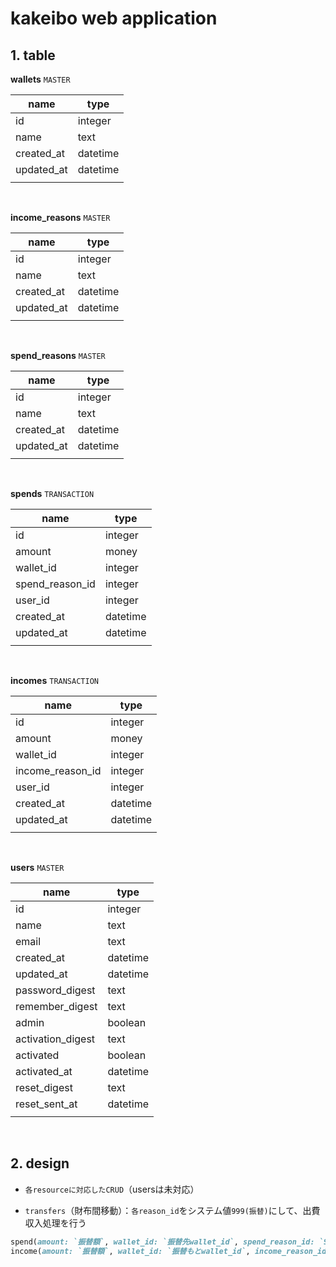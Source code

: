 # kakeibo web application

## 1. table

**wallets** `MASTER`

| name       | type     |
| ---------- | -------- |
| id         | integer  |
| name       | text     |
| created_at | datetime |
| updated_at | datetime |
|            |          |

<br>

**income_reasons** `MASTER`

| name       | type     |
| ---------- | -------- |
| id         | integer  |
| name       | text     |
| created_at | datetime |
| updated_at | datetime |
|            |          |

<br>

**spend_reasons** `MASTER`

| name       | type     |
| ---------- | -------- |
| id         | integer  |
| name       | text     |
| created_at | datetime |
| updated_at | datetime |
|            |          |

<br>

**spends** `TRANSACTION`

| name            | type     |
| --------------- | -------- |
| id              | integer  |
| amount          | money    |
| wallet_id       | integer  |
| spend_reason_id | integer  |
| user_id         | integer  |
| created_at      | datetime |
| updated_at      | datetime |
|                 |          |

<br>

**incomes** `TRANSACTION`

| name             | type     |
| ---------------- | -------- |
| id               | integer  |
| amount           | money    |
| wallet_id        | integer  |
| income_reason_id | integer  |
| user_id          | integer  |
| created_at       | datetime |
| updated_at       | datetime |
|                  |          |

<br>

**users** `MASTER`

| name              | type     |
| ----------------- | -------- |
| id                | integer  |
| name              | text     |
| email             | text     |
| created_at        | datetime |
| updated_at        | datetime |
| password_digest   | text     |
| remember_digest   | text     |
| admin             | boolean  |
| activation_digest | text     |
| activated         | boolean  |
| activated_at      | datetime |
| reset_digest      | text     |
| reset_sent_at     | datetime |
|                   |          |

<br>

## 2. design
- `各resourceに対応したCRUD`（usersは未対応）

- `transfers`（財布間移動）：`各reason_id`をシステム値`999(振替)`にして、出費収入処理を行う<br>
```rb
spend(amount: `振替額`, wallet_id: `振替先wallet_id`, spend_reason_id: `999`)<br>
income(amount: `振替額`, wallet_id: `振替もとwallet_id`, income_reason_id: `999`)
```
